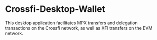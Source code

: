 # Crossfi-Desktop-Wallet
This desktop application facilitates MPX transfers and delegation transactions on the Crossfi network, as well as XFI transfers on the EVM network.
